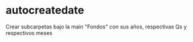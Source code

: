 # autocreatedate
Crear subcarpetas bajo la main "Fondos" con sus años, respectivas Qs y respectivos meses

